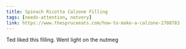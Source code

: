 ```yaml
---
title: Spinach Ricotta Calzone Filling
tags: [needs-attention, notvery]
link: https://www.thespruceeats.com/how-to-make-a-calzone-2708783
---
```

Ted liked this filling. Went light on the nutmeg  

